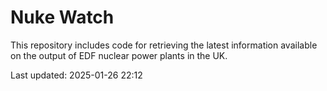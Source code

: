 # Nuke Watch

This repository includes code for retrieving the latest information available on the output of EDF nuclear power plants in the UK.

Last updated: 2025-01-26 22:12
